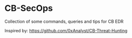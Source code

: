 # CB-SecOps

Collection of some commands, queries and tips for CB EDR

Inspired by: https://github.com/0xAnalyst/CB-Threat-Hunting
